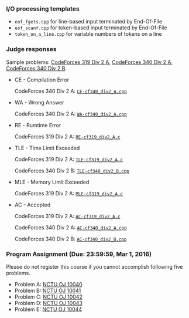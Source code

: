 ### I/O processing templates

+	`eof_fgets.cpp` for line-based input terminated by End-Of-File
+	`eof_scanf.cpp` for token-based input terminated by End-Of-File
+	`token_on_a_line.cpp` for variable numbers of tokens on a line

### Judge responses

Sample problems:
[CodeForces 319 Div 2 A](http://codeforces.com/contest/577/problem/A), 
[CodeForces 340 Div 2 A](http://codeforces.com/problemset/problem/617/A), 
[CodeForces 340 Div 2 B](http://codeforces.com/problemset/problem/617/B). 

+   CE - Compilation Error

    CodeForces 340 Div 2 A: [`CE-cf340_div2_A.cpp`](CE-cf340_div2_A.cpp)
+   WA - Wrong Answer

    CodeForces 340 Div 2 A: [`WA-cf340_div2_A.cpp`](WA-cf340_div2_A.cpp)
+   RE - Rumtime Error

    CodeForces 319 Div 2 A: [`RE-cf319_div2_A.c`](RE-cf319_div2_A.c)
+   TLE - Time Limit Exceeded

    CodeForces 319 Div 2 A: [`TLE-cf319_div2_A.c`](TLE-cf319_div2_A.c)
    
    CodeForces 340 Div 2 B: [`TLE-cf340_div2_B.cpp`](TLE-cf340_div2_B.cpp)
+   MLE - Memory Limit Exceeded

    CodeForces 319 Div 2 A: [`MLE-cf319_div2_A.c`](MLE-cf319_div2_A.c)
+   AC - Accepted

    CodeForces 319 Div 2 A: [`AC-cf319_div2_A.c`](AC-cf319_div2_A.c)
    
    CodeForces 340 Div 2 A: [`AC-cf340_div2_A.cpp`](AC-cf340_div2_A.cpp)
    
    CodeForces 340 Div 2 B: [`AC-cf340_div2_B.cpp`](AC-cf340_div2_B.cpp)

### Program Assignment (Due: 23:59:59, Mar 1, 2016)
Please do not register this course if you cannot accomplish following five problems.

+   Problem A: [NCTU OJ 10040](https://oj.nctu.me/groups/2/problems/10040/)
+   Problem B: [NCTU OJ 10041](https://oj.nctu.me/groups/2/problems/10041/)
+   Problem C: [NCTU OJ 10042](https://oj.nctu.me/groups/2/problems/10042/)
+   Problem D: [NCTU OJ 10043](https://oj.nctu.me/groups/2/problems/10043/)
+   Problem E: [NCTU OJ 10044](https://oj.nctu.me/groups/2/problems/10044/)
